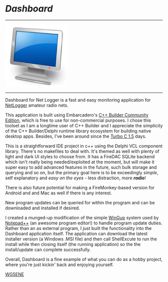 # *Dashboard*
---
<img src="Dashboard.png" alt="drawing" width="200"/>


---


Dashboard for Net Logger is a fast and easy monitoring application for [NetLogger](https://www.netlogger.org) amateur radio nets.

This application is built using Embarcadero's [C++ Builder Community Edition](https://www.embarcadero.com/products/cbuilder/starter/),
which is free to use for non-commercial purposes. I chose this toolset as I am a longtime user of C++ Builder and I appreciate the simplicity
of the C++ Builder/Delphi runtime library ecosystem for building native desktop apps.
Besides, I've been around since the [Turbo C 1.5](https://en.wikipedia.org/wiki/Borland_Turbo_C) days.

This is a straightforward IDE project in c++ using the Delphi VCL component library. There's no makefiles to deal with. It's themed as well with plenty of light and dark UI styles to choose from. It has a FireDAC SQLite backend which isn't really being needed/exploited at the moment, but will make it super easy to add advanced features in the future, such bulk storage and querying and so on, but the primary goal here is to be exceedingly *simple*, self explanatory and *easy on the eyes* - less distraction, more ***radio***! 

There is also future potential for making a FireMonkey-based version for Android and and Mac as well if there is any interest.

New program updates can be queried for within the program and can be downloaded and installed if desired.

I created a munged-up modification of the simple [WinGup](https://wingup.org/) system used by [Notepad++](https://notepad-plus-plus.org/) (an awesome program editor!) to handle program update duties. Rather than an as external program, I just built the functionality into the Dashboard application itself. The application can download the latest installer version
(a Windows .MSI file) and then call ShellExcute to run the install while then closing itself (the running application) so the the install/update can complete successfully.

Overall, Dashboard is a fine example of what you can do as a hobby project, where you're just kickin' back and enjoying yourself.


[WG5ENE](https://qrz.com/db/wg5ene)


